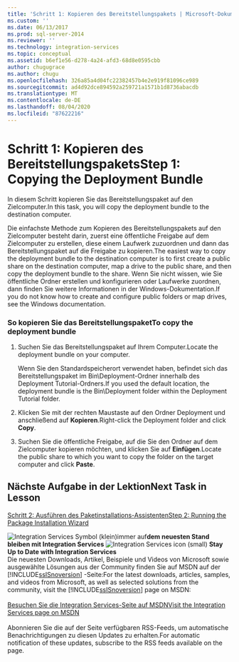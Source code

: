 ```yaml
---
title: 'Schritt 1: Kopieren des Bereitstellungspakets | Microsoft-Dokumentation'
ms.custom: ''
ms.date: 06/13/2017
ms.prod: sql-server-2014
ms.reviewer: ''
ms.technology: integration-services
ms.topic: conceptual
ms.assetid: b6ef1e56-d278-4a24-afd3-68d8e0595cbb
author: chugugrace
ms.author: chugu
ms.openlocfilehash: 326a85a4d04fc22382457b4e2e919f81096ce989
ms.sourcegitcommit: ad4d92dce894592a259721a1571b1d8736abacdb
ms.translationtype: MT
ms.contentlocale: de-DE
ms.lasthandoff: 08/04/2020
ms.locfileid: "87622216"
---
```

# <a name="step-1-copying-the-deployment-bundle"></a><span data-ttu-id="21891-102">Schritt 1: Kopieren des Bereitstellungspakets</span><span class="sxs-lookup"><span data-stu-id="21891-102">Step 1: Copying the Deployment Bundle</span></span>
  <span data-ttu-id="21891-103">In diesem Schritt kopieren Sie das Bereitstellungspaket auf den Zielcomputer.</span><span class="sxs-lookup"><span data-stu-id="21891-103">In this task, you will copy the deployment bundle to the destination computer.</span></span>  
  
 <span data-ttu-id="21891-104">Die einfachste Methode zum Kopieren des Bereitstellungspakets auf den Zielcomputer besteht darin, zuerst eine öffentliche Freigabe auf dem Zielcomputer zu erstellen, diese einem Laufwerk zuzuordnen und dann das Bereitstellungspaket auf die Freigabe zu kopieren.</span><span class="sxs-lookup"><span data-stu-id="21891-104">The easiest way to copy the deployment bundle to the destination computer is to first create a public share on the destination computer, map a drive to the public share, and then copy the deployment bundle to the share.</span></span> <span data-ttu-id="21891-105">Wenn Sie nicht wissen, wie Sie öffentliche Ordner erstellen und konfigurieren oder Laufwerke zuordnen, dann finden Sie weitere Informationen in der Windows-Dokumentation.</span><span class="sxs-lookup"><span data-stu-id="21891-105">If you do not know how to create and configure public folders or map drives, see the Windows documentation.</span></span>  
  
### <a name="to-copy-the-deployment-bundle"></a><span data-ttu-id="21891-106">So kopieren Sie das Bereitstellungspaket</span><span class="sxs-lookup"><span data-stu-id="21891-106">To copy the deployment bundle</span></span>  
  
1.  <span data-ttu-id="21891-107">Suchen Sie das Bereitstellungspaket auf Ihrem Computer.</span><span class="sxs-lookup"><span data-stu-id="21891-107">Locate the deployment bundle on your computer.</span></span>  
  
     <span data-ttu-id="21891-108">Wenn Sie den Standardspeicherort verwendet haben, befindet sich das Bereitstellungspaket im Bin\Deployment-Ordner innerhalb des Deployment Tutorial-Ordners.</span><span class="sxs-lookup"><span data-stu-id="21891-108">If you used the default location, the deployment bundle is the Bin\Deployment folder within the Deployment Tutorial folder.</span></span>  
  
2.  <span data-ttu-id="21891-109">Klicken Sie mit der rechten Maustaste auf den Ordner Deployment und anschließend auf **Kopieren**.</span><span class="sxs-lookup"><span data-stu-id="21891-109">Right-click the Deployment folder and click **Copy**.</span></span>  
  
3.  <span data-ttu-id="21891-110">Suchen Sie die öffentliche Freigabe, auf die Sie den Ordner auf dem Zielcomputer kopieren möchten, und klicken Sie auf **Einfügen**.</span><span class="sxs-lookup"><span data-stu-id="21891-110">Locate the public share to which you want to copy the folder on the target computer and click **Paste**.</span></span>  
  
## <a name="next-task-in-lesson"></a><span data-ttu-id="21891-111">Nächste Aufgabe in der Lektion</span><span class="sxs-lookup"><span data-stu-id="21891-111">Next Task in Lesson</span></span>  
 [<span data-ttu-id="21891-112">Schritt 2: Ausführen des Paketinstallations-Assistenten</span><span class="sxs-lookup"><span data-stu-id="21891-112">Step 2: Running the Package Installation Wizard</span></span>](../integration-services/lesson-3-2-running-the-package-installation-wizard.md)  
  
<span data-ttu-id="21891-113">![Integration Services Symbol (klein)](media/dts-16.gif "Integration Services (kleines Symbol)")immer auf**dem neuesten Stand bleiben mit Integration Services**  </span><span class="sxs-lookup"><span data-stu-id="21891-113">![Integration Services icon (small)](media/dts-16.gif "Integration Services icon (small)")  **Stay Up to Date with Integration Services**</span></span><br /> <span data-ttu-id="21891-114">Die neuesten Downloads, Artikel, Beispiele und Videos von Microsoft sowie ausgewählte Lösungen aus der Community finden Sie auf MSDN auf der [!INCLUDE[ssISnoversion](../includes/ssisnoversion-md.md)] -Seite:</span><span class="sxs-lookup"><span data-stu-id="21891-114">For the latest downloads, articles, samples, and videos from Microsoft, as well as selected solutions from the community, visit the [!INCLUDE[ssISnoversion](../includes/ssisnoversion-md.md)] page on MSDN:</span></span><br /><br /> [<span data-ttu-id="21891-115">Besuchen Sie die Integration Services-Seite auf MSDN</span><span class="sxs-lookup"><span data-stu-id="21891-115">Visit the Integration Services page on MSDN</span></span>](https://go.microsoft.com/fwlink/?LinkId=136655)<br /><br /> <span data-ttu-id="21891-116">Abonnieren Sie die auf der Seite verfügbaren RSS-Feeds, um automatische Benachrichtigungen zu diesen Updates zu erhalten.</span><span class="sxs-lookup"><span data-stu-id="21891-116">For automatic notification of these updates, subscribe to the RSS feeds available on the page.</span></span>  
  
  
